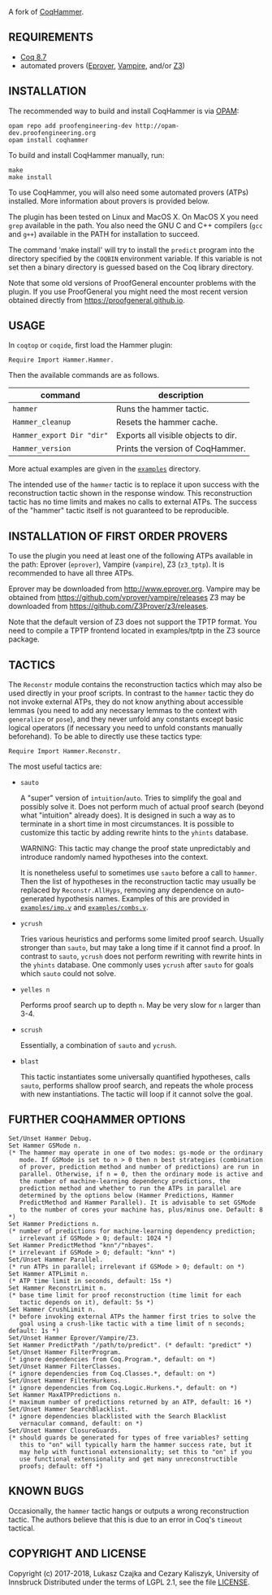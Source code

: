 A fork of [CoqHammer](http://cl-informatik.uibk.ac.at/cek/coqhammer/).

REQUIREMENTS
------------

- [Coq 8.7](https://coq.inria.fr/download)
- automated provers ([Eprover](http://www.eprover.org), [Vampire](https://github.com/vprover/vampire/releases), and/or [Z3](https://github.com/Z3Prover/z3/releases))

INSTALLATION
------------

The recommended way to build and install CoqHammer is via [OPAM](http://opam.ocaml.org/doc/Install.html):

```
opam repo add proofengineering-dev http://opam-dev.proofengineering.org
opam install coqhammer
```

To build and install CoqHammer manually, run:

```
make
make install
```

To use CoqHammer, you will also need some automated provers (ATPs)
installed. More information about provers is provided below.

The plugin has been tested on Linux and MacOS X. On MacOS X you need
`grep` available in the path. You also need the GNU C and C++
compilers (`gcc` and `g++`) available in the PATH for installation to
succeed.

The command 'make install' will try to install the `predict` program
into the directory specified by the `COQBIN` environment variable. If
this variable is not set then a binary directory is guessed based
on the Coq library directory.

Note that some old versions of ProofGeneral encounter problems with
the plugin. If you use ProofGeneral you might need the most recent
version obtained directly from https://proofgeneral.github.io.

USAGE
-----

In `coqtop` or `coqide`, first load the Hammer plugin:

```coq
Require Import Hammer.Hammer.
```

Then the available commands are as follows.

command                          | description
-------------------------------- | ------------------------------------
`hammer`                         |  Runs the hammer tactic.
`Hammer_cleanup`                 |  Resets the hammer cache.
`Hammer_export Dir "dir"`        |  Exports all visible objects to dir.
`Hammer_version`                 |  Prints the version of CoqHammer.

More actual examples are given in the [`examples`](examples) directory.

The intended use of the `hammer` tactic is to replace it upon
success with the reconstruction tactic shown in the response
window. This reconstruction tactic has no time limits and makes no
calls to external ATPs. The success of the "hammer" tactic itself is
not guaranteed to be reproducible.

INSTALLATION OF FIRST ORDER PROVERS
-----------------------------------

To use the plugin you need at least one of the following ATPs
available in the path: Eprover (`eprover`), Vampire (`vampire`), Z3
(`z3_tptp`). It is recommended to have all three ATPs.

Eprover may be downloaded from http://www.eprover.org.
Vampire may be obtained from https://github.com/vprover/vampire/releases
Z3 may be downloaded from https://github.com/Z3Prover/z3/releases.

Note that the default version of Z3 does not support the TPTP format.
You need to compile a TPTP frontend located in examples/tptp in
the Z3 source package.

TACTICS
-------

The `Reconstr` module contains the reconstruction tactics which may
also be used directly in your proof scripts. In contrast to the
`hammer` tactic they do not invoke external ATPs, they do not know
anything about accessible lemmas (you need to add any necessary
lemmas to the context with `generalize` or `pose`), and they never
unfold any constants except basic logical operators (if necessary
you need to unfold constants manually beforehand). To be able to
directly use these tactics type:

```coq
Require Import Hammer.Reconstr.
```

The most useful tactics are:

- `sauto`

  A "super" version of `intuition`/`auto`. Tries to simplify the goal and
  possibly solve it. Does not perform much of actual proof search
  (beyond what "intuition" already does). It is designed in such a way
  as to terminate in a short time in most circumstances. It is
  possible to customize this tactic by adding rewrite hints to the
  `yhints` database.

  WARNING: This tactic may change the proof state unpredictably and
  introduce randomly named hypotheses into the context.

  It is nonetheless useful to sometimes use `sauto` before a call to
  `hammer`. Then the list of hypotheses in the reconstruction tactic
  may usually be replaced by `Reconstr.AllHyps`, removing any dependence
  on auto-generated hypothesis names. Examples of this are provided in
  [`examples/imp.v`](examples/imp.v) and [`examples/combs.v`](examples/combs.v).

- `ycrush`

  Tries various heuristics and performs some limited proof
  search. Usually stronger than `sauto`, but may take a long time if it
  cannot find a proof. In contrast to `sauto`, `ycrush` does not perform
  rewriting with rewrite hints in the `yhints` database. One commonly
  uses `ycrush` after `sauto` for goals which `sauto` could not solve.

- `yelles n`

  Performs proof search up to depth `n`. May be very slow for `n` larger
  than 3-4.

- `scrush`

  Essentially, a combination of `sauto` and `ycrush`.

- `blast`

  This tactic instantiates some universally quantified hypotheses,
  calls `sauto`, performs shallow proof search, and repeats the whole
  process with new instantiations. The tactic will loop if it cannot
  solve the goal.

FURTHER COQHAMMER OPTIONS
--------------------------

```coq
Set/Unset Hammer Debug.
Set Hammer GSMode n.
(* The hammer may operate in one of two modes: gs-mode or the ordinary
   mode. If GSMode is set to n > 0 then n best strategies (combination
   of prover, prediction method and number of predictions) are run in
   parallel. Otherwise, if n = 0, then the ordinary mode is active and
   the number of machine-learning dependency predictions, the
   prediction method and whether to run the ATPs in parallel are
   determined by the options below (Hammer Predictions, Hammer
   PredictMethod and Hammer Parallel). It is advisable to set GSMode
   to the number of cores your machine has, plus/minus one. Default: 8 *)
Set Hammer Predictions n.
(* number of predictions for machine-learning dependency prediction;
   irrelevant if GSMode > 0; default: 1024 *)
Set Hammer PredictMethod "knn"/"nbayes".
(* irrelevant if GSMode > 0; default: "knn" *)
Set/Unset Hammer Parallel.
(* run ATPs in parallel; irrelevant if GSMode > 0; default: on *)
Set Hammer ATPLimit n.
(* ATP time limit in seconds, default: 15s *)
Set Hammer ReconstrLimit n.
(* base time limit for proof reconstruction (time limit for each
   tactic depends on it), default: 5s *)
Set Hammer CrushLimit n.
(* before invoking external ATPs the hammer first tries to solve the
   goal using a crush-like tactic with a time limit of n seconds; default: 1s *)
Set/Unset Hammer Eprover/Vampire/Z3.
Set Hammer PredictPath "/path/to/predict". (* default: "predict" *)
Set/Unset Hammer FilterProgram.
(* ignore dependencies from Coq.Program.*, default: on *)
Set/Unset Hammer FilterClasses.
(* ignore dependencies from Coq.Classes.*, default: on *)
Set/Unset Hammer FilterHurkens.
(* ignore dependencies from Coq.Logic.Hurkens.*, default: on *)
Set Hammer MaxATPPredictions n.
(* maximum number of predictions returned by an ATP, default: 16 *)
Set/Unset Hammer SearchBlacklist.
(* ignore dependencies blacklisted with the Search Blacklist
   vernacular command, default: on *)
Set/Unset Hammer ClosureGuards.
(* should guards be generated for types of free variables? setting
   this to "on" will typically harm the hammer success rate, but it
   may help with functional extensionality; set this to "on" if you
   use functional extensionality and get many unreconstructible
   proofs; default: off *)
```

KNOWN BUGS
----------

Occasionally, the `hammer` tactic hangs or outputs a wrong
reconstruction tactic. The authors believe that this is due to an
error in Coq's `timeout` tactical.

COPYRIGHT AND LICENSE
---------------------

Copyright (c) 2017-2018, Lukasz Czajka and Cezary Kaliszyk, University of Innsbruck
Distributed under the terms of LGPL 2.1, see the file [LICENSE](LICENSE).
